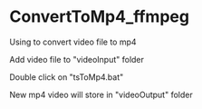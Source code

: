 # ConvertToMp4_ffmpeg

Using to convert video file to mp4

Add video file to "videoInput" folder

Double click on "tsToMp4.bat"

New mp4 video will store in "videoOutput" folder
